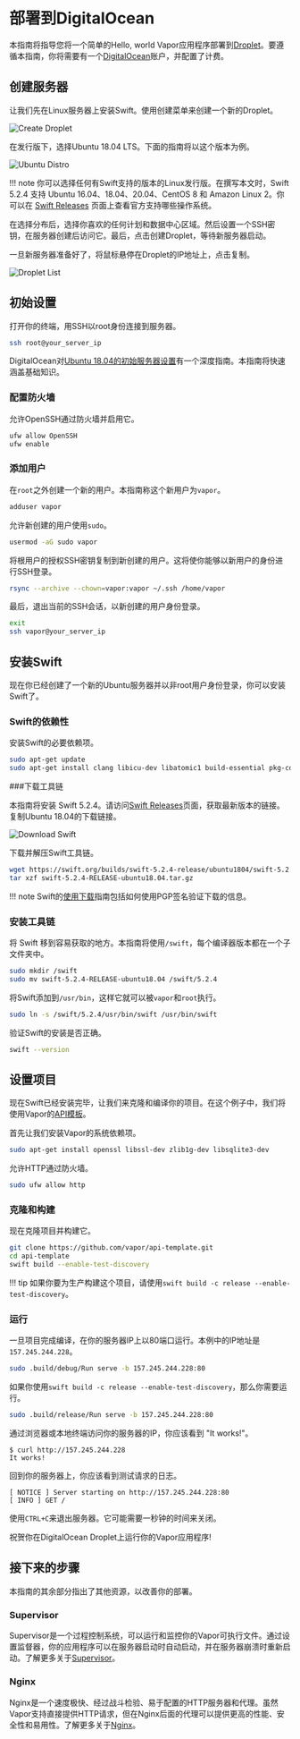 # 部署到DigitalOcean

本指南将指导您将一个简单的Hello, world Vapor应用程序部署到[Droplet](https://www.digitalocean.com/products/droplets/)。要遵循本指南，你将需要有一个[DigitalOcean](https://www.digitalocean.com)账户，并配置了计费。

## 创建服务器

让我们先在Linux服务器上安装Swift。使用创建菜单来创建一个新的Droplet。

![Create Droplet](../images/digital-ocean-create-droplet.png)

在发行版下，选择Ubuntu 18.04 LTS。下面的指南将以这个版本为例。

![Ubuntu Distro](../images/digital-ocean-distributions-ubuntu-18.png)

!!! note 
    你可以选择任何有Swift支持的版本的Linux发行版。在撰写本文时，Swift 5.2.4 支持 Ubuntu 16.04、18.04、20.04、CentOS 8 和 Amazon Linux 2。你可以在 [Swift Releases](https://swift.org/download/#releases) 页面上查看官方支持哪些操作系统。

在选择分布后，选择你喜欢的任何计划和数据中心区域。然后设置一个SSH密钥，在服务器创建后访问它。最后，点击创建Droplet，等待新服务器启动。

一旦新服务器准备好了，将鼠标悬停在Droplet的IP地址上，点击复制。

![Droplet List](../images/digital-ocean-droplet-list.png)

## 初始设置

打开你的终端，用SSH以root身份连接到服务器。

```sh
ssh root@your_server_ip
```

DigitalOcean对[Ubuntu 18.04的初始服务器设置](https://www.digitalocean.com/community/tutorials/initial-server-setup-with-ubuntu-18-04)有一个深度指南。本指南将快速涵盖基础知识。

### 配置防火墙

允许OpenSSH通过防火墙并启用它。

```sh
ufw allow OpenSSH
ufw enable
```

### 添加用户

在`root`之外创建一个新的用户。本指南称这个新用户为`vapor`。

```sh
adduser vapor
```

允许新创建的用户使用`sudo`。

```sh
usermod -aG sudo vapor
```

将根用户的授权SSH密钥复制到新创建的用户。这将使你能够以新用户的身份进行SSH登录。

```sh
rsync --archive --chown=vapor:vapor ~/.ssh /home/vapor
```

最后，退出当前的SSH会话，以新创建的用户身份登录。

```sh
exit
ssh vapor@your_server_ip
```

## 安装Swift

现在你已经创建了一个新的Ubuntu服务器并以非root用户身份登录，你可以安装Swift了。

### Swift的依赖性

安装Swift的必要依赖项。

```sh
sudo apt-get update
sudo apt-get install clang libicu-dev libatomic1 build-essential pkg-config
```

###下载工具链

本指南将安装 Swift 5.2.4。请访问[Swift Releases](https://swift.org/download/#releases)页面，获取最新版本的链接。复制Ubuntu 18.04的下载链接。

![Download Swift](../images/swift-download-ubuntu-18-copy-link.png)

下载并解压Swift工具链。

```sh
wget https://swift.org/builds/swift-5.2.4-release/ubuntu1804/swift-5.2.4-RELEASE/swift-5.2.4-RELEASE-ubuntu18.04.tar.gz
tar xzf swift-5.2.4-RELEASE-ubuntu18.04.tar.gz
```

!!! note
    Swift的[使用下载](https://swift.org/download/#using-downloads)指南包括如何使用PGP签名验证下载的信息。

### 安装工具链

将 Swift 移到容易获取的地方。本指南将使用`/swift`，每个编译器版本都在一个子文件夹中。

```sh
sudo mkdir /swift
sudo mv swift-5.2.4-RELEASE-ubuntu18.04 /swift/5.2.4
```

将Swift添加到`/usr/bin`，这样它就可以被`vapor`和`root`执行。

```sh
sudo ln -s /swift/5.2.4/usr/bin/swift /usr/bin/swift
```

验证Swift的安装是否正确。

```sh
swift --version
```

## 设置项目

现在Swift已经安装完毕，让我们来克隆和编译你的项目。在这个例子中，我们将使用Vapor的[API模板](https://github.com/vapor/api-template/)。

首先让我们安装Vapor的系统依赖项。

```sh
sudo apt-get install openssl libssl-dev zlib1g-dev libsqlite3-dev
```

允许HTTP通过防火墙。

```sh
sudo ufw allow http
```

### 克隆和构建

现在克隆项目并构建它。

```sh
git clone https://github.com/vapor/api-template.git
cd api-template
swift build --enable-test-discovery
```

!!! tip
    如果你要为生产构建这个项目，请使用`swift build -c release --enable-test-discovery`。

### 运行

一旦项目完成编译，在你的服务器IP上以80端口运行。本例中的IP地址是`157.245.244.228`。

```sh
sudo .build/debug/Run serve -b 157.245.244.228:80
```

如果你使用`swift build -c release --enable-test-discovery`，那么你需要运行。
```sh
sudo .build/release/Run serve -b 157.245.244.228:80
```

通过浏览器或本地终端访问你的服务器的IP，你应该看到 "It works!"。

```
$ curl http://157.245.244.228
It works!
```

回到你的服务器上，你应该看到测试请求的日志。

```
[ NOTICE ] Server starting on http://157.245.244.228:80
[ INFO ] GET /
```

使用`CTRL+C`来退出服务器。它可能需要一秒钟的时间来关闭。

祝贺你在DigitalOcean Droplet上运行你的Vapor应用程序!

## 接下来的步骤

本指南的其余部分指出了其他资源，以改善你的部署。

### Supervisor

Supervisor是一个过程控制系统，可以运行和监控你的Vapor可执行文件。通过设置监督器，你的应用程序可以在服务器启动时自动启动，并在服务器崩溃时重新启动。了解更多关于[Supervisor](.../deploy/supervisor.md)。

### Nginx

Nginx是一个速度极快、经过战斗检验、易于配置的HTTP服务器和代理。虽然Vapor支持直接提供HTTP请求，但在Nginx后面的代理可以提供更高的性能、安全性和易用性。了解更多关于[Nginx](.../deploy/nginx.md)。
